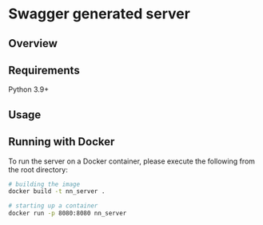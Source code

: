 # Swagger generated server

## Overview




## Requirements
Python 3.9+

## Usage



## Running with Docker

To run the server on a Docker container, please execute the following from the root directory:

```bash
# building the image
docker build -t nn_server .

# starting up a container
docker run -p 8080:8080 nn_server
```